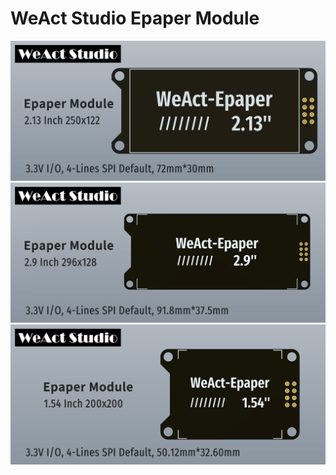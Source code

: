 # WeAct Studio Epaper Module
!["Epaper Module"](./Images/1.png )
!["Epaper Module"](./Images/2.png )
!["Epaper Module"](./Images/3.png )